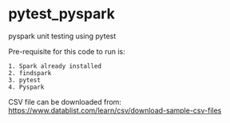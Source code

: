 # pytest_pyspark
pyspark unit testing using pytest

Pre-requisite for this code to run is:

    1. Spark already installed
    2. findspark
    3. pytest
    4. Pyspark

CSV file can be downloaded from:
https://www.datablist.com/learn/csv/download-sample-csv-files